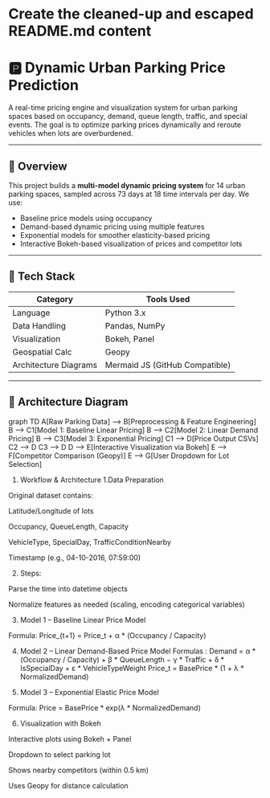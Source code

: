 # Create the cleaned-up and escaped README.md content

# 🅿️ Dynamic Urban Parking Price Prediction

A real-time pricing engine and visualization system for urban parking spaces based on occupancy, demand, queue length, traffic, and special events. The goal is to optimize parking prices dynamically and reroute vehicles when lots are overburdened.

---

## 📌 Overview

This project builds a **multi-model dynamic pricing system** for 14 urban parking spaces, sampled across 73 days at 18 time intervals per day. We use:

- Baseline price models using occupancy
- Demand-based dynamic pricing using multiple features
- Exponential models for smoother elasticity-based pricing
- Interactive Bokeh-based visualization of prices and competitor lots

---

## 🧰 Tech Stack

| Category           | Tools Used                         |
|--------------------|-------------------------------------|
| Language           | Python 3.x                          |
| Data Handling      | Pandas, NumPy                       |
| Visualization      | Bokeh, Panel                        |
| Geospatial Calc    | Geopy                               |
| Architecture Diagrams | Mermaid JS (GitHub Compatible)   |

---

## 📐 Architecture Diagram
graph TD
    A[Raw Parking Data] --> B[Preprocessing & Feature Engineering]
    B --> C1[Model 1: Baseline Linear Pricing]
    B --> C2[Model 2: Linear Demand Pricing]
    B --> C3[Model 3: Exponential Pricing]
    C1 --> D[Price Output CSVs]
    C2 --> D
    C3 --> D
    D --> E[Interactive Visualization via Bokeh]
    E --> F[Competitor Comparison (Geopy)]
    E --> G[User Dropdown for Lot Selection]

1. Workflow & Architecture
1.Data Preparation

Original dataset contains:

Latitude/Longitude of lots

Occupancy, QueueLength, Capacity

VehicleType, SpecialDay, TrafficConditionNearby

Timestamp (e.g., 04-10-2016, 07:59:00)

2. Steps:

Parse the time into datetime objects

Normalize features as needed (scaling, encoding categorical variables)

3. Model 1 – Baseline Linear Price Model

Formula:
Price_{t+1} = Price_t + α * (Occupancy / Capacity)

4. Model 2 – Linear Demand-Based Price Model
Formulas : 
Demand = α * (Occupancy / Capacity) + β * QueueLength − γ * Traffic + δ * IsSpecialDay + ε * VehicleTypeWeight
Price_t = BasePrice * (1 + λ * NormalizedDemand)

5. Model 3 – Exponential Elastic Price Model

Formula:
Price = BasePrice * exp(λ * NormalizedDemand)

6. Visualization with Bokeh

Interactive plots using Bokeh + Panel

Dropdown to select parking lot

Shows nearby competitors (within 0.5 km)

Uses Geopy for distance calculation

